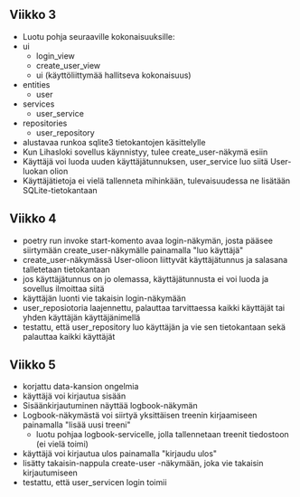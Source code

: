 ## Viikko 3
- Luotu pohja seuraaville kokonaisuuksille:
- ui
	- login_view
	- create_user_view
	- ui (käyttöliittymää hallitseva kokonaisuus)
- entities
	- user
- services
	- user_service
- repositories
	- user_repository
- alustavaa runkoa sqlite3 tietokantojen käsittelylle
- Kun Lihasloki sovellus käynnistyy, tulee create_user-näkymä esiin
- Käyttäjä voi luoda uuden käyttäjätunnuksen, user_service luo siitä User-luokan olion
- Käyttäjätietoja ei vielä tallenneta mihinkään, tulevaisuudessa ne lisätään SQLite-tietokantaan

## Viikko 4
- poetry run invoke start-komento avaa login-näkymän, josta pääsee siirtymään create_user-näkymälle painamalla "luo käyttäjä"
- create_user-näkymässä User-olioon liittyvät käyttäjätunnus ja salasana talletetaan tietokantaan
- jos käyttäjätunnus on jo olemassa, käyttäjätunnusta ei voi luoda ja sovellus ilmoittaa siitä
- käyttäjän luonti vie takaisin login-näkymään
- user_reposiotoria laajennettu, palauttaa tarvittaessa kaikki käyttäjät tai yhden käyttäjän käyttäjänimellä
- testattu, että user_repository luo käyttäjän ja vie sen tietokantaan sekä palauttaa kaikki käyttäjät


## Viikko 5
- korjattu data-kansion ongelmia
- käyttäjä voi kirjautua sisään
- Sisäänkirjautuminen näyttää logbook-näkymän
- Logbook-näkymästä voi siirtyä yksittäisen treenin kirjaamiseen painamalla "lisää uusi treeni"
	- luotu pohjaa logbook-servicelle, jolla tallennetaan treenit tiedostoon (ei vielä toimi)
- käyttäjä voi kirjautua ulos painamalla "kirjaudu ulos"
- lisätty takaisin-nappula create-user -näkymään, joka vie takaisin kirjautumiseen
- testattu, että user_servicen login toimii
